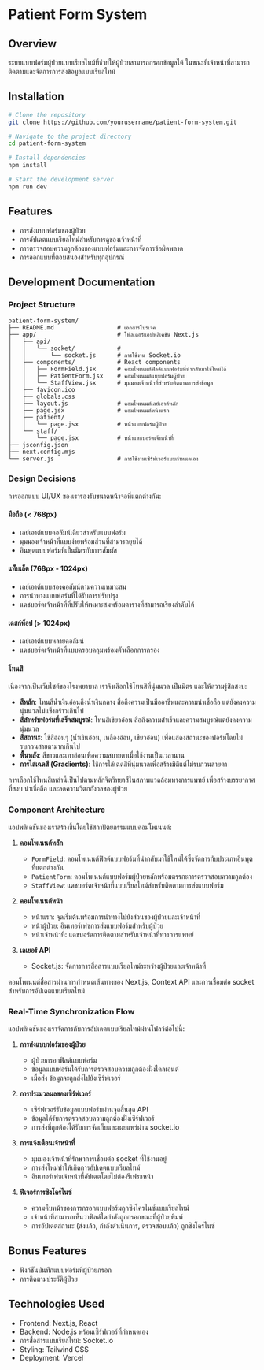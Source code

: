# Patient Form System

## Overview
ระบบแบบฟอร์มผู้ป่วยแบบเรียลไทม์ที่ช่วยให้ผู้ป่วยสามารถกรอกข้อมูลได้ ในขณะที่เจ้าหน้าที่สามารถติดตามและจัดการการส่งข้อมูลแบบเรียลไทม์

## Installation
```bash
# Clone the repository
git clone https://github.com/yourusername/patient-form-system.git

# Navigate to the project directory
cd patient-form-system

# Install dependencies
npm install

# Start the development server
npm run dev


```

## Features
- การส่งแบบฟอร์มของผู้ป่วย
- การอัปเดตแบบเรียลไทม์สำหรับการดูของเจ้าหน้าที่
- การตรวจสอบความถูกต้องของแบบฟอร์มและการจัดการข้อผิดพลาด
- การออกแบบที่ตอบสนองสำหรับทุกอุปกรณ์

## Development Documentation

### Project Structure
```
patient-form-system/
├── README.md                  # เอกสารโปรเจค
├── app/                       # โฟลเดอร์แอปพลิเคชัน Next.js
│   ├── api/                   
│   │   └── socket/            # 
│   │       └── socket.js      # การใช้งาน Socket.io
│   ├── components/            # React components
│   │   ├── FormField.jsx      # คอมโพเนนต์ฟิลด์แบบฟอร์มที่นำกลับมาใช้ใหม่ได้
│   │   ├── PatientForm.jsx    # คอมโพเนนต์แบบฟอร์มผู้ป่วย
│   │   └── StaffView.jsx      # มุมมองเจ้าหน้าที่สำหรับติดตามการส่งข้อมูล
│   ├── favicon.ico           
│   ├── globals.css           
│   ├── layout.js              # คอมโพเนนต์เลย์เอาต์หลัก
│   ├── page.jsx               # คอมโพเนนต์หน้าแรก
│   ├── patient/              
│   │   └── page.jsx           # หน้าแบบฟอร์มผู้ป่วย
│   └── staff/              
│       └── page.jsx           # หน้าแดชบอร์ดเจ้าหน้าที่
├── jsconfig.json              
├── next.config.mjs           
└── server.js                  # การใช้งานเซิร์ฟเวอร์แบบกำหนดเอง
```

### Design Decisions
การออกแบบ UI/UX ของเรารองรับขนาดหน้าจอที่แตกต่างกัน:

#### มือถือ (< 768px)
- เลย์เอาต์แบบคอลัมน์เดียวสำหรับแบบฟอร์ม
- มุมมองเจ้าหน้าที่แบบง่ายพร้อมส่วนที่สามารถยุบได้
- อินพุตแบบฟอร์มที่เป็นมิตรกับการสัมผัส

#### แท็บเล็ต (768px - 1024px)
- เลย์เอาต์แบบสองคอลัมน์ตามความเหมาะสม
- การนำทางแบบฟอร์มที่ได้รับการปรับปรุง
- แดชบอร์ดเจ้าหน้าที่ที่ปรับให้เหมาะสมพร้อมตารางที่สามารถเรียงลำดับได้

#### เดสก์ท็อป (> 1024px)
- เลย์เอาต์แบบหลายคอลัมน์
- แดชบอร์ดเจ้าหน้าที่แบบครอบคลุมพร้อมตัวเลือกการกรอง


#### โทนสี
เนื่องจากเป็นเว็บไซต์ของโรงพยาบาล เราจึงเลือกใช้โทนสีที่นุ่มนวล เป็นมิตร และให้ความรู้สึกสงบ:

- **สีหลัก**: โทนสีน้ำเงินอ่อนถึงน้ำเงินกลาง สื่อถึงความเป็นมืออาชีพและความน่าเชื่อถือ แต่ยังคงความนุ่มนวลไม่แข็งกร้าวเกินไป
- **สีสำหรับฟอร์มที่เสร็จสมบูรณ์**: โทนสีเขียวอ่อน สื่อถึงความสำเร็จและความสมบูรณ์แต่ยังคงความนุ่มนวล
- **สีสถานะ**: ใช้สีอ่อนๆ (น้ำเงินอ่อน, เหลืองอ่อน, เขียวอ่อน) เพื่อแสดงสถานะของฟอร์มโดยไม่รบกวนสายตามากเกินไป
- **พื้นหลัง**: สีขาวและเทาอ่อนเพื่อความสบายตาเมื่อใช้งานเป็นเวลานาน
- **การไล่เฉดสี (Gradients)**: ใช้การไล่เฉดสีที่นุ่มนวลเพื่อสร้างมิติแต่ไม่รบกวนสายตา

การเลือกใช้โทนสีเหล่านี้เป็นไปตามหลักจิตวิทยาสีในสภาพแวดล้อมทางการแพทย์ เพื่อสร้างบรรยากาศที่สงบ น่าเชื่อถือ และลดความวิตกกังวลของผู้ป่วย

### Component Architecture
แอปพลิเคชันของเราสร้างขึ้นโดยใช้สถาปัตยกรรมแบบคอมโพเนนต์:

1. **คอมโพเนนต์หลัก**
   - `FormField`: คอมโพเนนต์ฟิลด์แบบฟอร์มที่นำกลับมาใช้ใหม่ได้ซึ่งจัดการกับประเภทอินพุตที่แตกต่างกัน
   - `PatientForm`: คอมโพเนนต์แบบฟอร์มผู้ป่วยหลักพร้อมตรรกะการตรวจสอบความถูกต้อง
   - `StaffView`: แดชบอร์ดเจ้าหน้าที่แบบเรียลไทม์สำหรับติดตามการส่งแบบฟอร์ม

2. **คอมโพเนนต์หน้า**
   - หน้าแรก: จุดเริ่มต้นพร้อมการนำทางไปยังส่วนของผู้ป่วยและเจ้าหน้าที่
   - หน้าผู้ป่วย: อินเทอร์เฟซการส่งแบบฟอร์มสำหรับผู้ป่วย
   - หน้าเจ้าหน้าที่: แดชบอร์ดการติดตามสำหรับเจ้าหน้าที่ทางการแพทย์

3. **เลเยอร์ API**
   - Socket.js: จัดการการสื่อสารแบบเรียลไทม์ระหว่างผู้ป่วยและเจ้าหน้าที่

คอมโพเนนต์สื่อสารผ่านการกำหนดเส้นทางของ Next.js, Context API และการเชื่อมต่อ socket สำหรับการอัปเดตแบบเรียลไทม์

### Real-Time Synchronization Flow
แอปพลิเคชันของเราจัดการกับการอัปเดตแบบเรียลไทม์ผ่านโฟลว์ต่อไปนี้:

1. **การส่งแบบฟอร์มของผู้ป่วย**
   - ผู้ป่วยกรอกฟิลด์แบบฟอร์ม
   - ข้อมูลแบบฟอร์มได้รับการตรวจสอบความถูกต้องฝั่งไคลเอนต์
   - เมื่อส่ง ข้อมูลจะถูกส่งไปยังเซิร์ฟเวอร์

2. **การประมวลผลของเซิร์ฟเวอร์**
   - เซิร์ฟเวอร์รับข้อมูลแบบฟอร์มผ่านจุดสิ้นสุด API
   - ข้อมูลได้รับการตรวจสอบความถูกต้องฝั่งเซิร์ฟเวอร์
   - การส่งที่ถูกต้องได้รับการจัดเก็บและเผยแพร่ผ่าน socket.io

3. **การแจ้งเตือนเจ้าหน้าที่**
   - มุมมองเจ้าหน้าที่รักษาการเชื่อมต่อ socket ที่ใช้งานอยู่
   - การส่งใหม่ทำให้เกิดการอัปเดตแบบเรียลไทม์
   - อินเทอร์เฟซเจ้าหน้าที่อัปเดตโดยไม่ต้องรีเฟรชหน้า

4. **ฟีเจอร์การซิงโครไนซ์**
   - ความคืบหน้าของการกรอกแบบฟอร์มถูกซิงโครไนซ์แบบเรียลไทม์
   - เจ้าหน้าที่สามารถเห็นว่าฟิลด์ใดกำลังถูกกรอกขณะที่ผู้ป่วยพิมพ์
   - การอัปเดตสถานะ (ส่งแล้ว, กำลังดำเนินการ, ตรวจสอบแล้ว) ถูกซิงโครไนซ์

## Bonus Features
- ฟังก์ชันบันทึกแบบฟอร์มที่ผู้ป่วยกรอก
- การติดตามประวัติผู้ป่วย


## Technologies Used
- Frontend: Next.js, React
- Backend: Node.js พร้อมเซิร์ฟเวอร์ที่กำหนดเอง
- การสื่อสารแบบเรียลไทม์: Socket.io
- Styling: Tailwind CSS
- Deployment: Vercel


